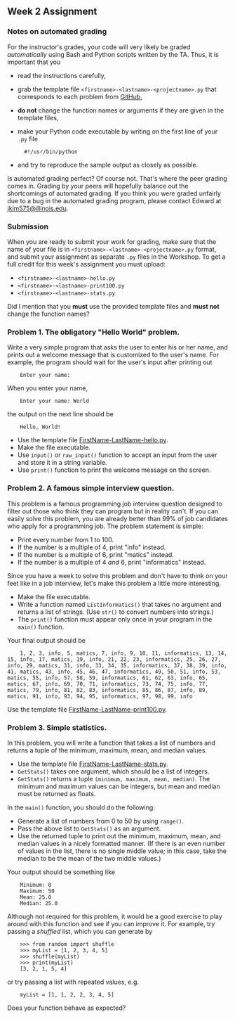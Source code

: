 ## Week 2 Assignment

### Notes on automated grading

For the instructor's grades, your code will very likely be graded _automatically_ using Bash and Python scripts written by the TA. Thus, it is important that you
 
 - read the instructions carefully,
 - grab the template file `<firstname>-<lastname>-<projectname>.py` that corresponds to each problem from [GitHub](https://github.com/INFO490/assignments),
 - __do not__ change the function names or arguments if they are given in the template files,
 - make your Python code executable by writing on the first line of your `.py` file

         #!/usr/bin/python

 - and try to reproduce the sample output as closely as possible.

Is automated grading perfect? Of course not. That's where the peer grading comes in. Grading by your peers will hopefully balance out the shortcomings of automated grading. If you think you were graded unfairly due to a bug in the automated grading program, please contact Edward at <jkim575@illinois.edu>.

### Submission

When you are ready to submit your work for grading, make sure that the name of your file is in `<firstname>-<lastname>-<projectname>.py` format, and submit your assignment as separate `.py` files in the Workshop. To get a full credit for this week's assignment you must upload:

 - `<firstname>-<lastname>-hello.py`
 - `<firstname>-<lastname>-print100.py`
 - `<firstname>-<lastname>-stats.py`

Did I mention that you __must__ use the provided template files and __must not__ change the function names?

### Problem 1. The obligatory "Hello World" problem.

Write a very simple program that asks the user to enter his or her name, and prints out a welcome message that is customized to the user's name. For example, the program should wait for the user's input after printing out

        Enter your name: 

When you enter your name,

        Enter your name: World

the output on the next line should be

        Hello, World!

 - Use the template file [FirstName-LastName-hello.py](https://github.com/INFO490/assignments/blob/master/hw2/FirstName-LastName-hello.py).
 - Make the file executable.
 - Use `input()` or `raw_input()` function to accept an input from the user and store it in a string variable.
 - Use `print()` function to print the welcome message on the screen.

### Problem 2. A famous simple interview question.

This problem is a famous programming job interview question designed to filter out those who think they can program but in reality can't. If you can easily solve this problem, you are already better than 99% of job candidates who apply for a programming job. The problem statement is simple:

 - Print every number from 1 to 100.
 - If the number is a multiple of 4, print "info" instead.
 - If the number is a multiple of 6, print "matics" instead.
 - If the number is a multiple of 4 _and_ 6, print "informatics" instead.
 
Since you have a week to solve this problem and don't have to think on your feet like in a job interview, let's make this problem a little more interesting.

 - Make the file executable.
 - Write a function named `ListInformatics()` that takes no argument and returns a list of strings. (Use `str()` to convert numbers into strings.)
 - The `print()` function must appear only once in your program in the `main()` function.

Your final output should be

        1, 2, 3, info, 5, matics, 7, info, 9, 10, 11, informatics, 13, 14, 15, info, 17, matics, 19, info, 21, 22, 23, informatics, 25, 26, 27, info, 29, matics, 31, info, 33, 34, 35, informatics, 37, 38, 39, info, 41, matics, 43, info, 45, 46, 47, informatics, 49, 50, 51, info, 53, matics, 55, info, 57, 58, 59, informatics, 61, 62, 63, info, 65, matics, 67, info, 69, 70, 71, informatics, 73, 74, 75, info, 77, matics, 79, info, 81, 82, 83, informatics, 85, 86, 87, info, 89, matics, 91, info, 93, 94, 95, informatics, 97, 98, 99, info                                                                       

Use the template file [FirstName-LastName-print100.py](https://github.com/INFO490/assignments/blob/master/hw2/FirstName-LastName-print100.py).

### Problem 3. Simple statistics.

In this problem, you will write a function that takes a list of numbers and returns a tuple of the minimum, maximum, mean, and median values.

 - Use the template file [FirstName-LastName-stats.py](https://github.com/INFO490/assignments/blob/master/hw2/FirstName-LastName-stats.py).
 - `GetStats()` takes one argument, which should be a list of integers.
 - `GetStats()` returns a tuple `(minimum, maximum, mean, median)`. The minimum and maximum values can be integers, but mean and median must be returned as floats.

In the `main()` function, you should do the following:
 
 - Generate a list of numbers from 0 to 50 by using `range()`.
 - Pass the above list to `GetStats()` as an argument.
 - Use the returned tuple to print out the minimum, maximum, mean, and median values in a nicely formatted manner. (If there is an even number of values in the list, there is no single middle value; in this case, take the median to be the mean of the two middle values.)

Your output should be something like

        Minimum: 0
        Maximum: 50
        Mean: 25.0
        Median: 25.0

Although not required for this problem, it would be a good exercise to play around with this function and see if you can improve it. For example, try passing a _shuffled_ list, which you can generate by

        >>> from random import shuffle
        >>> myList = [1, 2, 3, 4, 5]
        >>> shuffle(myList)
        >>> print(myList)
        [3, 2, 1, 5, 4]

or try passing a list with repeated values, e.g.

        myList = [1, 1, 2, 2, 3, 4, 5]

Does your function behave as expected?